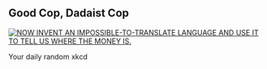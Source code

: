 ## Good Cop, Dadaist Cop
[![NOW INVENT AN IMPOSSIBLE-TO-TRANSLATE LANGUAGE AND USE IT TO TELL US WHERE THE MONEY IS.](https://imgs.xkcd.com/comics/good_cop_dadaist_cop.png)](https://xkcd.com/1018/ "NOW INVENT AN IMPOSSIBLE-TO-TRANSLATE LANGUAGE AND USE IT TO TELL US WHERE THE MONEY IS.")

Your daily random xkcd
